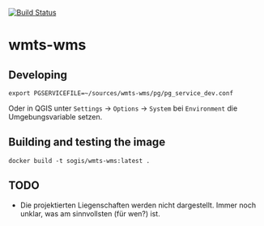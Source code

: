 [![Build Status](https://github.com/edigonzales/wmts-wms/workflows/CI/CD/badge.svg)](https://github.com/edigonzales/wmts-wms/workflows/CI/CD/badge.svg)

# wmts-wms

## Developing
```
export PGSERVICEFILE=~/sources/wmts-wms/pg/pg_service_dev.conf
```

Oder in QGIS unter `Settings` -> `Options` -> `System` bei `Environment` die Umgebungsvariable setzen.

## Building and testing the image

```
docker build -t sogis/wmts-wms:latest .
```

## TODO
- Die projektierten Liegenschaften werden nicht dargestellt. Immer noch unklar, was am sinnvollsten (für wen?) ist.